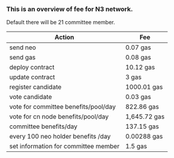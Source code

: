### This is an overview of fee for N3 network. 
Default there will be 21 committee member.

| Action                                                       | Fee      |
| ------------------------------------------------------------ | -------- |
| send neo                                                     | 0.07 gas    |
| send gas                                                     | 0.08 gas     |
| deploy contract                                              | 10.12 gas  |
| update contract                                              | 3 gas      |
| register candidate                                           | 1000.01 gas |
| vote candidate                                               | 0.03 gas    |
| vote for committee benefits/pool/day | 822.86 gas  |
| vote for cn node benefits/pool/day  | 1,645.72 gas |
| committee benefits/day                                       | 137.15 gas  |
| every 100 neo holder benefits /day                           | 0.00288 gas  |
| set information for committee member                         | 1.5 gas     |



